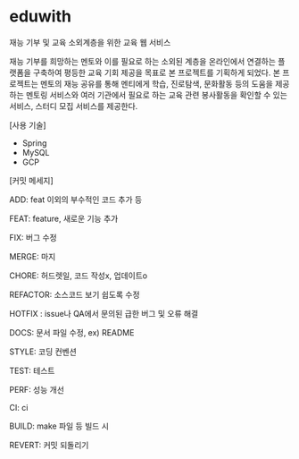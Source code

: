 # eduwith
재능 기부 및 교육 소외계층을 위한 교육 웹 서비스

재능 기부를 희망하는 멘토와 이를 필요로 하는 소외된 계층을 온라인에서 연결하는 플랫폼을 구축하여 평등한 교육 기회 제공을 목표로 본 프로젝트를 기획하게 되었다.
 본 프로젝트는 멘토의 재능 공유를 통해 멘티에게 학습, 진로탐색, 문화활동 등의 도움을 제공하는 멘토링 서비스와 여러 기관에서 필요로 하는 교육 관련 봉사활동을 확인할 수 있는 서비스, 스터디 모집 서비스를 제공한다.
 
[사용 기술]
- Spring
- MySQL
- GCP



[커밋 메세지]

ADD: feat 이외의 부수적인 코드 추가 등

FEAT: feature, 새로운 기능 추가

FIX: 버그 수정

MERGE: 마지

CHORE: 허드렛일, 코드 작성x, 업데이트o

REFACTOR: 소스코드 보기 쉽도록 수정

HOTFIX : issue나 QA에서 문의된 급한 버그 및 오류 해결

DOCS: 문서 파일 수정, ex) README

STYLE: 코딩 컨벤션

TEST: 테스트

PERF: 성능 개선

CI: ci

BUILD: make 파일 등 빌드 시

REVERT: 커밋 되돌리기
